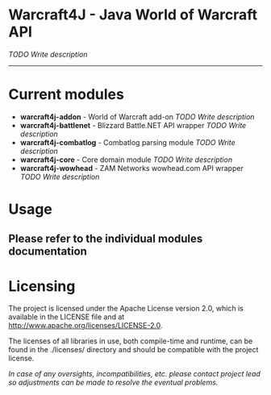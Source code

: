 Warcraft4J - Java World of Warcraft API
=======================================
*TODO Write description*

---
Current modules
================
- **warcraft4j-addon** - World of Warcraft add-on *TODO Write description*
- **warcraft4j-battlenet** - Blizzard Battle.NET API wrapper *TODO Write description*
- **warcraft4j-combatlog** - Combatlog parsing module *TODO Write description*
- **warcraft4j-core** - Core domain module *TODO Write description*
- **warcraft4j-wowhead** - ZAM Networks wowhead.com API wrapper *TODO Write description*

Usage
======
Please refer to the individual modules documentation
---

Licensing
==========
The project is licensed under the Apache License version 2.0, which is available in the LICENSE file and at http://www.apache.org/licenses/LICENSE-2.0.

The licenses of all libraries in use, both compile-time and runtime, can be found in the ./licenses/ directory and should be compatible with the project license.

*In case of any oversights, incompatibilities, etc. please contact project lead so adjustments can be made to resolve the eventual problems.*
